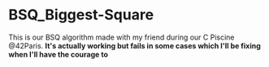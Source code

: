 # BSQ_Biggest-Square
This is our BSQ algorithm made with my friend during our C Piscine @42Paris. <b>
It's actually working but fails in some cases which I'll be fixing when I'll have the courage to
